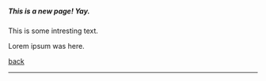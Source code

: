 ##### This is a new page! Yay.
  This is some intresting text.
  
  Lorem ipsum was here. 
  
[back](./)

***

<script>
    document.write('<a href="' + document.referrer + '">Browser back(JS) </a>');
</script>
